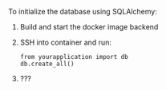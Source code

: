 To initialize the database using SQLAlchemy:

1. Build and start the docker image backend

2. SSH into container and run:

    ```
    from yourapplication import db
    db.create_all()
    ```

3. ???